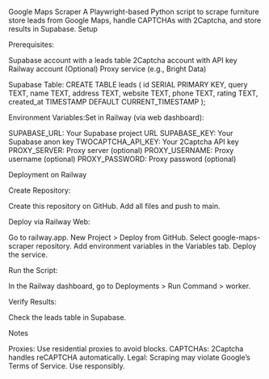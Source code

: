 Google Maps Scraper
   A Playwright-based Python script to scrape furniture store leads from Google Maps, handle CAPTCHAs with 2Captcha, and store results in Supabase.
Setup

Prerequisites:

Supabase account with a leads table
2Captcha account with API key
Railway account
(Optional) Proxy service (e.g., Bright Data)


Supabase Table:
CREATE TABLE leads (
    id SERIAL PRIMARY KEY,
    query TEXT,
    name TEXT,
    address TEXT,
    website TEXT,
    phone TEXT,
    rating TEXT,
    created_at TIMESTAMP DEFAULT CURRENT_TIMESTAMP
);


Environment Variables:Set in Railway (via web dashboard):

SUPABASE_URL: Your Supabase project URL
SUPABASE_KEY: Your Supabase anon key
TWOCAPTCHA_API_KEY: Your 2Captcha API key
PROXY_SERVER: Proxy server (optional)
PROXY_USERNAME: Proxy username (optional)
PROXY_PASSWORD: Proxy password (optional)



Deployment on Railway

Create Repository:

Create this repository on GitHub.
Add all files and push to main.


Deploy via Railway Web:

Go to railway.app.
New Project > Deploy from GitHub.
Select google-maps-scraper repository.
Add environment variables in the Variables tab.
Deploy the service.


Run the Script:

In the Railway dashboard, go to Deployments > Run Command > worker.


Verify Results:

Check the leads table in Supabase.



Notes

Proxies: Use residential proxies to avoid blocks.
CAPTCHAs: 2Captcha handles reCAPTCHA automatically.
Legal: Scraping may violate Google’s Terms of Service. Use responsibly.

